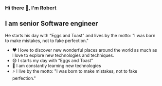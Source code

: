 ### Hi there 👋, I'm Robert

## I am senior Software engineer

 He starts his day with “Eggs and Toast" and lives by the motto:  "I was born to make mistakes, not to fake perfection."

- ❤ I love to discover new wonderful places around the world as much as I love to explore new technologies and techniques.
- 😄 I starts my day with “Eggs and Toast"
- 🥅 I am constantly learning new technologies
- ⚡ I live by the motto:  "I was born to make mistakes, not to fake perfection."

<!--
**robertgt90/robertgt90** is a ✨ _special_ ✨ repository because its `README.md` (this file) appears on your GitHub profile.

Here are some ideas to get you started:

- 🔭 I’m currently working on ...
- 🌱 I’m currently learning ...
- 👯 I’m looking to collaborate on ...
- 🤔 I’m looking for help with ...
- 💬 Ask me about ...
- 📫 How to reach me: ...
- 😄 Pronouns: ...
- ⚡ Fun fact: ...
-->
